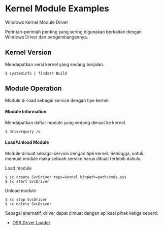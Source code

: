 # Kernel Module Examples

Windows Kernel Module Driver

Perintah-perintah penting yang sering digunakan berkaitan dengan Windows Driver dan pengembangannya.

## Kernel Version

Mendapatkan versi kernel yang sedang berjalan.

```
$ systeminfo | findstr Build
```

## Module Operation

Module di-load sebagai service dengan tipe kernel.

#### Module Information

Mendapatkan daftar module yang sedang dimuat ke kernel.

```
$ driverquery /v
```

#### Load/Unload Module

Module dimuat sebagai service dengan tipe kernel. Sehingga, untuk memuat module maka sebuah service harus dibuat terlebih dahulu.

Load module

```
$ sc create SvcDriver type=kernel binpath=path/code.sys
$ sc start SvcDriver
```

Unload module

```
$ sc stop SvcDriver
$ sc delete SvcDriver
```

Sebagai alternatif, driver dapat dimuat dengan aplikasi pihak ketiga seperti:

- [OSR Driver Loader](https://www.osronline.com/article.cfm%5Earticle=157.htm)
